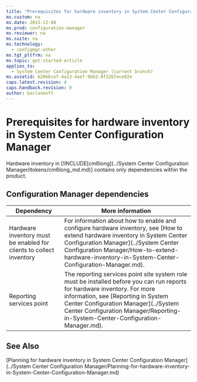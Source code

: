 ```yaml
---
title: "Prerequisites for hardware inventory in System Center Configuration Manager"
ms.custom: na
ms.date: 2015-12-08
ms.prod: configuration-manager
ms.reviewer: na
ms.suite: na
ms.technology: 
  - configmgr-other
ms.tgt_pltfrm: na
ms.topic: get-started-article
applies_to: 
  - System Center Configuration Manager (current branch)
ms.assetid: b20bbcef-4a13-4aef-9bb2-8f3267ece82e
caps.latest.revision: 4
caps.handback.revision: 0
author: barlanmsft
---
```

# Prerequisites for hardware inventory in System Center Configuration Manager
Hardware inventory in [!INCLUDE[cm6long](../System Center Configuration Manager/itokens/cm6long_md.md)] contains only dependencies within the product.  
  
## Configuration Manager dependencies  
  
|Dependency|More information|  
|----------------|----------------------|  
|Hardware inventory must be enabled for clients to collect inventory|For information about how to enable and configure hardware inventory, see [How to extend hardware inventory in System Center Configuration Manager](../System Center Configuration Manager/How-to-extend-hardware-inventory-in-System-Center-Configuration-Manager.md).|  
|Reporting services point|The reporting services point site system role must be installed before you can run reports for hardware inventory. For more information, see [Reporting in System Center Configuration Manager](../System Center Configuration Manager/Reporting-in-System-Center-Configuration-Manager.md).|  
  
## See Also  
 [Planning for hardware inventory in System Center Configuration Manager](../System Center Configuration Manager/Planning-for-hardware-inventory-in-System-Center-Configuration-Manager.md)